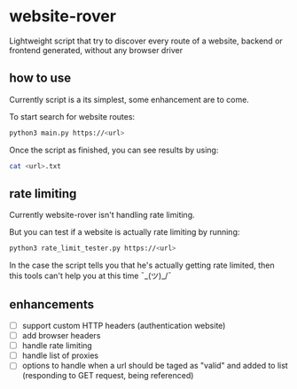 # website-rover
Lightweight script that try to discover every route of a website, backend or frontend generated, without any browser driver

## how to use
Currently script is a its simplest, some enhancement are to come.

To start search for website routes:
```bash
python3 main.py https://<url>
```

Once the script as finished, you can see results by using:
```bash
cat <url>.txt
```

## rate limiting
Currently website-rover isn't handling rate limiting.

But you can test if a website is actually rate limiting by running:
```bash
python3 rate_limit_tester.py https://<url>
```

In the case the script tells you that he's actually getting rate limited, then this tools can't help you at this time ¯\_(ツ)_/¯

## enhancements

- [ ] support custom HTTP headers (authentication website)
- [ ] add browser headers
- [ ] handle rate limiting
- [ ] handle list of proxies
- [ ] options to handle when a url should be taged as "valid" and added to list (responding to GET request, being referenced)
